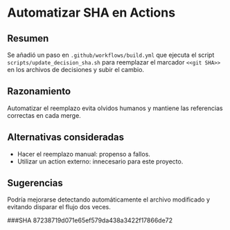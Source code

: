 # Automatizar SHA en Actions

## Resumen
Se añadió un paso en `.github/workflows/build.yml` que ejecuta el script `scripts/update_decision_sha.sh` para reemplazar el marcador `<<git SHA>>` en los archivos de decisiones y subir el cambio.

## Razonamiento
Automatizar el reemplazo evita olvidos humanos y mantiene las referencias correctas en cada merge.

## Alternativas consideradas
- Hacer el reemplazo manual: propenso a fallos.
- Utilizar un action externo: innecesario para este proyecto.

## Sugerencias
Podría mejorarse detectando automáticamente el archivo modificado y evitando disparar el flujo dos veces.

###SHA
87238719d071e65ef579da438a3422f17866de72
